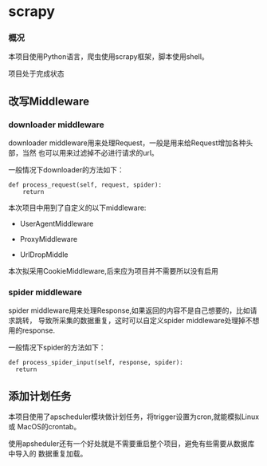# scrapy

### 概况

本项目使用Python语言，爬虫使用scrapy框架，脚本使用shell。

项目处于完成状态

## 改写Middleware

### downloader middleware
  downloader middleware用来处理Request，一般是用来给Request增加各种头部，当然
  也可以用来过滤掉不必进行请求的url。

  一般情况下downloader的方法如下：

  ```
  def process_request(self, request, spider):
      return
  ```

  本次项目中用到了自定义的以下middleware:

  - UserAgentMiddleware

  - ProxyMiddleware

  - UrlDropMiddle

  本次拟采用CookieMiddleware,后来应为项目并不需要所以没有启用

### spider middleware

  spider middleware用来处理Response,如果返回的内容不是自己想要的，比如请求跳转，
  导致所采集的数据重复，这时可以自定义spider middleware处理掉不想用的response.

  一般情况下spider的方法如下：

  ```
  def process_spider_input(self, response, spider):
    return
  ```


## 添加计划任务

  本项目使用了apscheduler模块做计划任务，将trigger设置为cron,就能模拟Linux或
  MacOS的crontab。

  使用apsheduler还有一个好处就是不需要重启整个项目，避免有些需要从数据库中导入的
  数据重复加载。

